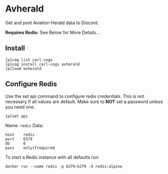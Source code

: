 # Avherald

Get and post Aviation Herald data to Discord.

**Requires Redis:** See Below for More Details...

## Install

```
[p]cog list carl-cogs
[p]cog install carl-cogs avherald
[p]load avherald
```

## Configure Redis

Use the set api command to configure redis credentials.
This is not necessary if all values are default.
Make sure to **NOT** set a password unless you need one.

```text
[p]set api
```

Name: `redis`
Data:
```text
host    redis
port    6379
db      0
pass    onlyifrequired
```

To start a Redis instance with all defaults run:
```
docker run --name redis -p 6379:6379 -d redis:alpine
```